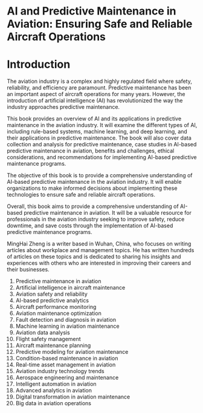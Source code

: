 # AI and Predictive Maintenance in Aviation: Ensuring Safe and Reliable Aircraft Operations

# Introduction

The aviation industry is a complex and highly regulated field where safety, reliability, and efficiency are paramount. Predictive maintenance has been an important aspect of aircraft operations for many years. However, the introduction of artificial intelligence (AI) has revolutionized the way the industry approaches predictive maintenance.

This book provides an overview of AI and its applications in predictive maintenance in the aviation industry. It will examine the different types of AI, including rule-based systems, machine learning, and deep learning, and their applications in predictive maintenance. The book will also cover data collection and analysis for predictive maintenance, case studies in AI-based predictive maintenance in aviation, benefits and challenges, ethical considerations, and recommendations for implementing AI-based predictive maintenance programs.

The objective of this book is to provide a comprehensive understanding of AI-based predictive maintenance in the aviation industry. It will enable organizations to make informed decisions about implementing these technologies to ensure safe and reliable aircraft operations.

Overall, this book aims to provide a comprehensive understanding of AI-based predictive maintenance in aviation. It will be a valuable resource for professionals in the aviation industry seeking to improve safety, reduce downtime, and save costs through the implementation of AI-based predictive maintenance programs.

MingHai Zheng is a writer based in Wuhan, China, who focuses on writing articles about workplace and management topics. He has written hundreds of articles on these topics and is dedicated to sharing his insights and experiences with others who are interested in improving their careers and their businesses.



1. Predictive maintenance in aviation
2. Artificial intelligence in aircraft maintenance
3. Aviation safety and reliability
4. AI-based predictive analytics
5. Aircraft performance monitoring
6. Aviation maintenance optimization
7. Fault detection and diagnosis in aviation
8. Machine learning in aviation maintenance
9. Aviation data analysis
10. Flight safety management
11. Aircraft maintenance planning
12. Predictive modeling for aviation maintenance
13. Condition-based maintenance in aviation
14. Real-time asset management in aviation
15. Aviation industry technology trends
16. Aerospace engineering and maintenance
17. Intelligent automation in aviation
18. Advanced analytics in aviation
19. Digital transformation in aviation maintenance
20. Big data in aviation operations

